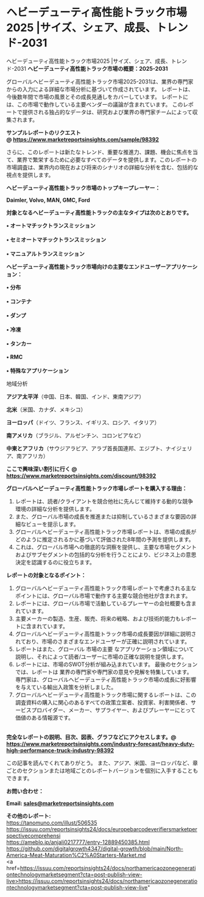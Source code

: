 # ヘビーデューティ高性能トラック市場2025 |サイズ、シェア、成長、トレンド-2031
ヘビーデューティ高性能トラック市場2025 |サイズ、シェア、成長、トレンド-2031
<strong><b>ヘビーデューティ高性能トラック市場の概要：2025-2031</b></strong>

グローバルヘビーデューティ高性能トラック市場2025-2031は、業界の専門家からの入力による詳細な市場分析に基づいて作成されています。 レポートは、今後数年間で市場の風景とその成長見通しをカバーしています。 レポートには、この市場で動作している主要ベンダーの議論が含まれています。 このレポートで提供される独占的なデータは、研究および業界の専門家チームによって収集されます。

<strong>サンプルレポートのリクエスト @ <a href=https://www.marketreportsinsights.com/sample/98392>https://www.marketreportsinsights.com/sample/98392</a></strong>

さらに、このレポートは新たなトレンド、重要な推進力、課題、機会に焦点を当て、業界で繁栄するために必要なすべてのデータを提供します。このレポートの市場調査は、業界内の現在および将来のシナリオの詳細な分析を含む、包括的な視点を提供します。

<strong>ヘビーデューティ高性能トラック市場のトップキープレーヤー：</strong>

<strong>Daimler, Volvo, MAN, GMC, Ford</strong>

<strong><b>対象となるヘビーデューティ高性能トラックの主なタイプは次のとおりです。</b></strong>

<strong>• オートマチックトランスミッション<br><br>• セミオートマチックトランスミッション<br><br>• マニュアルトランスミッション</strong>

<strong><b>ヘビーデューティ高性能トラック市場向けの主要なエンドユーザーアプリケーション：</b></strong>

<strong>• 分布<br><br>• コンテナ<br><br>• ダンプ<br><br>• 冷凍<br><br>• タンカー<br><br>• RMC<br><br>• 特殊なアプリケーション</strong>

 地域分析

<strong><b>アジア太平洋</b></strong>（中国、日本、韓国、インド、東南アジア）

<strong><b>北米</b></strong>（米国、カナダ、メキシコ）

<strong><b>ヨーロッパ</b></strong>（ドイツ、フランス、イギリス、ロシア、イタリア）

<strong><b>南アメリカ</b></strong>（ブラジル、アルゼンチン、コロンビアなど）

<strong><b>中東とアフリカ</b></strong>（サウジアラビア、アラブ首長国連邦、エジプト、ナイジェリア、南アフリカ）

<strong>ここで興味深い割引に行く @ <a href=https://www.marketreportsinsights.com/discount/98392>https://www.marketreportsinsights.com/discount/98392</a></strong>

<strong><b>グローバルヘビーデューティ高性能トラック市場レポートを購入する理由：</b></strong>
<ol>
  <li>レポートは、読者/クライアントを競合他社に先んじて維持する動的な競争環境の詳細な分析を提供します。</li>
  <li>また、グローバル市場の成長を推進または抑制しているさまざまな要因の詳細なビューを提示します。</li>
  <li>グローバルヘビーデューティ高性能トラック市場レポートは、市場の成長がどのように推定されるかに基づいて評価された8年間の予測を提供します。</li>
  <li>これは、グローバル市場への徹底的な洞察を提供し、主要な市場セグメントおよびサブセグメントの包括的な分析を行うことにより、ビジネス上の意思決定を認識するのに役立ちます。</li>
</ol>
<strong><b>レポートの対象となるポイント：</b></strong>
<ol>
  <li>グローバルヘビーデューティ高性能トラック市場レポートで考慮される主なポイントには、グローバル市場で動作する主要な競合他社が含まれます。</li>
  <li>レポートには、グローバル市場で活動しているプレーヤーの会社概要も含まれています。</li>
  <li>主要メーカーの製造、生産、販売、将来の戦略、および技術的能力もレポートに含まれています。</li>
  <li>グローバルヘビーデューティ高性能トラック市場の成長要因が詳細に説明されており、市場のさまざまなエンドユーザーが正確に説明されています。</li>
  <li>レポートはまた、グローバル 市場の主要 なアプリケーション領域について説明し、それによって読者/ユーザーに市場の正確な説明を提供します。</li>
  <li>レポートには、市場のSWOT分析が組み込まれています。 最後のセクションでは、レポートは 業界の専門家や専門家の意見や見解を特集しています。 専門家は、グローバルヘビーデューティ高性能トラック市場の成長に好影響を与えている輸出入政策を分析しました。</li>
  <li>グローバルヘビーデューティ高性能トラック市場に関するレポートは、この調査資料の購入に関心のあるすべての政策立案者、投資家、利害関係者、サービスプロバイダー、メーカー、サプライヤー、およびプレーヤーにとって価値のある情報源です。</li>
</ol><br>
<strong>完全なレポートの説明、目次、図表、グラフなどにアクセスします。@ <a href=https://www.marketreportsinsights.com/industry-forecast/heavy-duty-high-performance-truck-industry-98392>https://www.marketreportsinsights.com/industry-forecast/heavy-duty-high-performance-truck-industry-98392</a></strong>

この記事を読んでくれてありがとう。 また、アジア、米国、ヨーロッパなど、章ごとのセクションまたは地域ごとのレポートバージョンを個別に入手することもできます。

<strong><b>お問い合わせ：</b></strong>

<strong>Email: </strong><a href=mailto:sales@marketreportsinsights.com><strong>sales@marketreportsinsights.com</strong></a>

<strong>その他のレポート:</strong>
<br>
<a href=https://tanomuno.com/illust/506535>https://tanomuno.com/illust/506535</a>
<br>
<a href=https://issuu.com/reportsinsights24/docs/europebarcodeverifiersmarketperspectivecomprehensi>https://issuu.com/reportsinsights24/docs/europebarcodeverifiersmarketperspectivecomprehensi</a>
<br>
<a href=https://ameblo.jp/anjali0217777/entry-12889450385.html>https://ameblo.jp/anjali0217777/entry-12889450385.html</a>
<br>
<a href=https://github.com/digitalgrowth4347/digital-growth/blob/main/North-America-Meat-Maturation%C2%A0Starters-Market.md>https://github.com/digitalgrowth4347/digital-growth/blob/main/North-America-Meat-Maturation%C2%A0Starters-Market.md</a>
<br>
<a href=https://issuu.com/reportsinsights24/docs/northamericaozonegenerationtechnologymarketsegment?cta=post-publish-view-live>https://issuu.com/reportsinsights24/docs/northamericaozonegenerationtechnologymarketsegment?cta=post-publish-view-live</a>"
